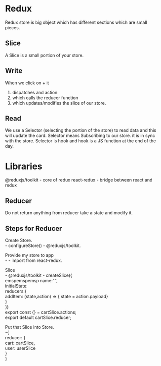 # Redux
Redux store is big object which has different sections which are small pieces.

## Slice
A Slice is a small portion of your store.

## Write
When we click on + it 
1.  dispatches and action 
2.  which calls the reducer function 
3.  which updates/modifies the slice of our store.

## Read
We use a Selector (selecting the portion of the store) to read data and this will update the card.
Selector means Subscribing to our store. it is in sync with the store.
Selector is hook and hook is a JS function at the end of the day.

# Libraries

@reduxjs/toolkit - core of redux
react-redux - bridge between react and redux

## Reducer

Do not return anything from reducer take a state and modify it.


## Steps for Reducer
Create Store.  
    -   configureStore() - @reduxjs/toolkit.  

Provide my store to app  
    -   <Provider store = {store}> - import from react-redux.

Slice  
    - @reduxjs/toolkit -   createSlice({  
emspemspemsp            name:"",  
            initialState:  
            reducers:{  
                addItem: (state,action) => { state = action.payload}  
            }  
        })  
    export const {} = cartSlice.actions;  
    export default cartSlice.reducer;    

Put that Slice into Store.  
    -{  
        reducer: {  
            cart: cartSlice,  
            user: userSlice  
        }  
    }  